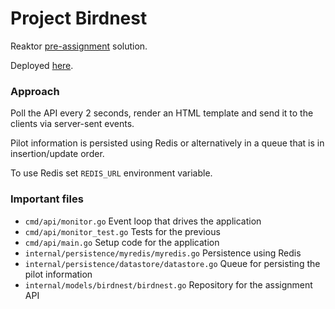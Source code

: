 # Project Birdnest
Reaktor [pre-assignment](https://assignments.reaktor.com/birdnest) solution.

Deployed [here](https://jere-birdnest.fly.dev/).

### Approach

Poll the API every 2 seconds, render an HTML template and send it to the clients via server-sent events.

Pilot information is persisted using Redis or alternatively in a queue that is in insertion/update order.

To use Redis set `REDIS_URL` environment variable.

### Important files
* `cmd/api/monitor.go` Event loop that drives the application
* `cmd/api/monitor_test.go` Tests for the previous
* `cmd/api/main.go` Setup code for the application
* `internal/persistence/myredis/myredis.go` Persistence using Redis
* `internal/persistence/datastore/datastore.go` Queue for persisting the pilot information
* `internal/models/birdnest/birdnest.go` Repository for the assignment API
